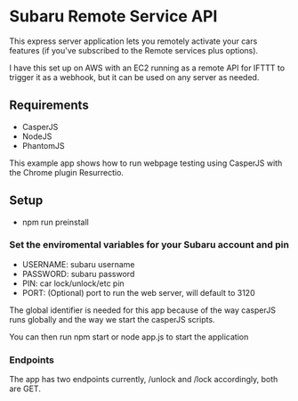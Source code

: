 # Subaru Remote Service API

This express server application lets you remotely activate your cars features (if you've subscribed to the Remote services plus options).

I have this set up on AWS with an EC2 running as a remote API for IFTTT to trigger it as a webhook, but it can be used on any server as needed.


## Requirements
- CasperJS
- NodeJS
- PhantomJS

This example app shows how to run webpage testing using CasperJS with the Chrome plugin Resurrectio.

## Setup
- npm run preinstall

### Set the enviromental variables for your Subaru account and pin
- USERNAME: subaru username
- PASSWORD: subaru password
- PIN: car lock/unlock/etc pin
- PORT: (Optional) port to run the web server, will default to 3120

The global identifier is needed for this app because of the way casperJS runs globally and the way we start the casperJS scripts.

You can then run npm start or node app.js to start the application

### Endpoints

The app has two endpoints currently, /unlock and /lock accordingly, both are GET.